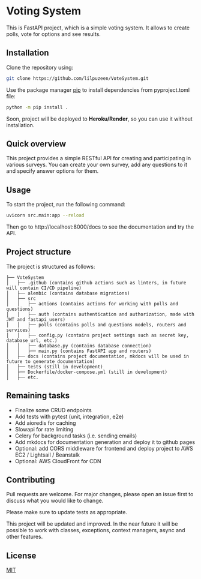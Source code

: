 # Voting System

This is FastAPI project, which is a simple voting system. It allows to create polls, vote for options and see results.


## Installation
Clone the repository using:
```bash
git clone https://github.com/lilpuzeen/VoteSystem.git
```
Use the package manager [pip](https://pip.pypa.io/en/stable/) to install dependencies from pyproject.toml file:

```bash
python -m pip install .
```

Soon, project will be deployed to **Heroku/Render**, so you can use it without installation.

## Quick overview
This project provides a simple RESTful API for creating and participating in various surveys. 
You can create your own survey, add any questions to it and specify answer options for them.

## Usage
To start the project, run the following command:
```bash
uvicorn src.main:app --reload
```
Then go to http://localhost:8000/docs to see the documentation and try the API.



## Project structure
The project is structured as follows:
```
├── VoteSystem
│   ├── .github (contains github actions such as linters, in future will contain CI/CD pipeline)
│   ├── alembic (contains database migrations)
│   ├── src
│   │   ├── actions (contains actions for working with polls and questions)
│   │   ├── auth (contains authentication and authorization, made with JWT and fastapi_users)
│   │   ├── polls (contains polls and questions models, routers and services)
│   │   ├── config.py (contains project settings such as secret key, database url, etc.)
│   │   ├── database.py (contains database connection)
│   │   ├── main.py (contains FastAPI app and routers)
│   ├── docs (contains project documentation, mkdocs will be used in future to generate documentation)
│   ├── tests (still in development)
│   ├── Dockerfile/docker-compose.yml (still in development)
│   ├── etc.
```

## Remaining tasks
- Finalize some CRUD endpoints
- Add tests with pytest (unit, integration, e2e)
- Add aioredis for caching
- Slowapi for rate limiting
- Celery for background tasks (i.e. sending emails)
- Add mkdocs for documentation generation and deploy it to github pages
- Optional: add CORS middleware for frontend and deploy project to AWS EC2 / Lightsail / Beanstalk
- Optional: AWS CloudFront for CDN

## Contributing

Pull requests are welcome. For major changes, please open an issue first
to discuss what you would like to change.

Please make sure to update tests as appropriate.

This project will be updated and improved. In the near future it will be possible to work with classes, exceptions, context managers, async and other features.

## License

[MIT](https://choosealicense.com/licenses/mit/)